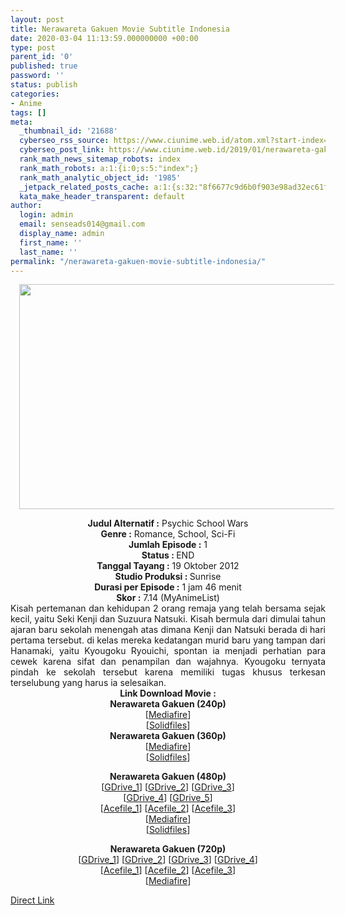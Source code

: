 ```yaml
---
layout: post
title: Nerawareta Gakuen Movie Subtitle Indonesia
date: 2020-03-04 11:13:59.000000000 +00:00
type: post
parent_id: '0'
published: true
password: ''
status: publish
categories:
- Anime
tags: []
meta:
  _thumbnail_id: '21688'
  cyberseo_rss_source: https://www.ciunime.web.id/atom.xml?start-index=1051&max-results=150
  cyberseo_post_link: https://www.ciunime.web.id/2019/01/nerawareta-gakuen-movie-subtitle.html
  rank_math_news_sitemap_robots: index
  rank_math_robots: a:1:{i:0;s:5:"index";}
  rank_math_analytic_object_id: '1985'
  _jetpack_related_posts_cache: a:1:{s:32:"8f6677c9d6b0f903e98ad32ec61f8deb";a:2:{s:7:"expires";i:1663217193;s:7:"payload";a:0:{}}}
  kata_make_header_transparent: default
author:
  login: admin
  email: senseads014@gmail.com
  display_name: admin
  first_name: ''
  last_name: ''
permalink: "/nerawareta-gakuen-movie-subtitle-indonesia/"
---
```

<div class="separator" style="clear: both; text-align: center;"><a href="https://2.bp.blogspot.com/-oUqefUa0PSI/XE3hrZv0JjI/AAAAAAAAIuo/GUvI_lUyx4AdMzx85_du8XZGKpHxV8tJQCLcBGAs/s1600/Nerawareta%2BGakuen.jpg" imageanchor="1" style="margin-left: 1em; margin-right: 1em;"><img border="0" data-original-height="720" data-original-width="1280" height="360" src="{{ site.baseurl }}/assets/2020/03/Nerawareta%2BGakuen.jpg" width="640" /></a></div>
<p>
<div style="text-align: center;"><b>Judul</b><b><b> Alternatif</b> :</b> Psychic School Wars</div>
<div style="text-align: center;"><b><b>Genre :</b></b> Romance, School, Sci-Fi</div>
<div style="text-align: center;"><b>Jumlah Episode :</b> 1<br /><b>Status :&nbsp;</b>END<br /><b>Tanggal Tayang :</b> 19 Oktober 2012<br /><b>Studio Produksi : </b>Sunrise<br /><b>Durasi per Episode :</b> 1 jam 46 menit</div>
<div style="text-align: center;"><b>Skor :</b> 7.14 (MyAnimeList)</div>
<div style="text-align: center;"></div>
<div style="text-align: justify;">Kisah pertemanan dan kehidupan 2 orang remaja yang telah bersama sejak kecil, yaitu Seki Kenji dan Suzuura Natsuki. Kisah bermula dari dimulai tahun ajaran baru sekolah menengah atas dimana Kenji dan Natsuki berada di hari pertama tersebut. di kelas mereka kedatangan murid baru yang tampan dari Hanamaki, yaitu Kyougoku Ryouichi, spontan ia menjadi perhatian para cewek karena sifat dan penampilan dan wajahnya. Kyougoku ternyata pindah ke sekolah tersebut karena memiliki tugas khusus terkesan terselubung yang harus ia selesaikan.</div>
<div style="text-align: justify;"></div>
<div style="text-align: justify;"></div>
<div style="text-align: center;"><b>Link Download Movie :</b></div>
<div style="text-align: center;">
<div style="text-align: center;"><b>Nerawareta Gakuen (240p)</b><br />[<a href="http://www.mediafire.com/file/7ty3w5t2d1ho0vm/%255BOpruto.com%255D_Nerawareta_Gakuen_240p.mp4/file" target="_blank" rel="noopener">Mediafire</a>]<br />[<a href="http://www.solidfiles.com/v/7ammZdM8em2xX" target="_blank" rel="noopener">Solidfiles</a>]</div>
<div style="text-align: center;"><b>Nerawareta Gakuen (360p)</b><br />[<a href="http://www.mediafire.com/file/edpvgjfuk7mmjvn/%255BOpruto.com%255D_Nerawareta_Gakuen_360p.mp4/file" target="_blank" rel="noopener">Mediafire</a>]<br />[<a href="http://www.solidfiles.com/v/Kv88x62mdDmrN" target="_blank" rel="noopener">Solidfiles</a>]</p>
</div>
</div>
<div style="text-align: center;"><b>Nerawareta Gakuen (480p)</b><br />[<a href="https://drive.google.com/uc?export=download&amp;id=0B2Vuo88an_TbRzJNTlJjWVVyaW8" target="_blank" rel="noopener">GDrive_1</a>] [<a href="https://drive.google.com/uc?id=1Qy_OpenoBjoZ1UUpOwrlbM2c3_kMPjHh" target="_blank" rel="noopener">GDrive_2</a>] [<a href="https://drive.google.com/uc?id=1Qy_OpenoBjoZ1UUpOwrlbM2c3_kMPjHh" target="_blank" rel="noopener">GDrive_3</a>]<br />[<a href="https://drive.google.com/uc?id=1jm8PgmRmu8TV9SoAo08SGajq8Q6XQClS" target="_blank" rel="noopener">GDrive_4</a>] [<a href="https://drive.google.com/uc?id=1kmnSg1ZitdLjzQ0k7HCVipZxhRfvYzjg" target="_blank" rel="noopener">GDrive_5</a>]<br />[<a href="https://acefile.co/f/63996/drivenime-nrwrt-gkn-bd-480p-rar" target="_blank" rel="noopener">Acefile_1</a>] [<a href="https://acefile.co/f/11110068/moesubs_nerawareta_gakuen_bd480p-aac5db7e45f-animelovers-rar" target="_blank" rel="noopener">Acefile_2</a>] [<a href="https://acefile.co/f/5327258/batchindo_nerawareta_gakuen_bd480p-aac5db7e45f-rar" target="_blank" rel="noopener">Acefile_3</a>]</div>
<div style="text-align: center;">[<a href="http://www.mediafire.com/file/w4qc2a8p8e79fa2/%255BOpruto.com%255D_Nerawareta_Gakuen_480p.mkv/file" target="_blank" rel="noopener">Mediafire</a>]<br />[<a href="http://www.solidfiles.com/v/Wd44xVZDwk6Ry" target="_blank" rel="noopener">Solidfiles</a>]</p>
<p><b>Nerawareta Gakuen (720p)</b><br />[<a href="https://drive.google.com/uc?export=download&amp;id=0B2Vuo88an_TbOTczelFJY2k2OXM" target="_blank" rel="noopener">GDrive_1</a>] [<a href="https://drive.google.com/uc?id=180KIJG0D5SVIQU5E8pmydPxC2lwNMkA5" target="_blank" rel="noopener">GDrive_2</a>] [<a href="https://drive.google.com/uc?id=1MTWhkSqpFMdXZ16YHDvURtlPmkYN9Si2" target="_blank" rel="noopener">GDrive_3</a>] [<a href="https://drive.google.com/uc?id=1qhIJdVd-MT8iWbxjW_BnH0Z_NERnOhj5" target="_blank" rel="noopener">GDrive_4</a>]<br />[<a href="https://acefile.co/f/63997/drivenime-nrwrt-gkn-bd-720p-rar" target="_blank" rel="noopener">Acefile_1</a>] [<a href="https://acefile.co/f/11110070/moesubs_nerawareta_gakuen_bd720p-10bit-aac5db7e45f-rar" target="_blank" rel="noopener">Acefile_2</a>] [<a href="https://acefile.co/f/5327264/batchindo_nerawareta_gakuen_bd720p-10bit-aac5db7e45f-rar" target="_blank" rel="noopener">Acefile_3</a>]<br />[<a href="http://www.mediafire.com/file/uqpzk7g6mnccccw/%255BOpruto.com%255D_Nerawareta_Gakuen_720p.rar/file" target="_blank" rel="noopener">Mediafire</a>]</div>
<link rel="stylesheet" href="https://cdnjs.cloudflare.com/ajax/libs/font-awesome/4.7.0/css/font-awesome.min.css" />
<div class="divbtn"> <a href="https://handymansurrender.com/fihup8buzv?key=94550f7ce39444073321dde3b8782f97" class="btn"><i class="fa fa-download"></i> Direct Link</a> </div>
